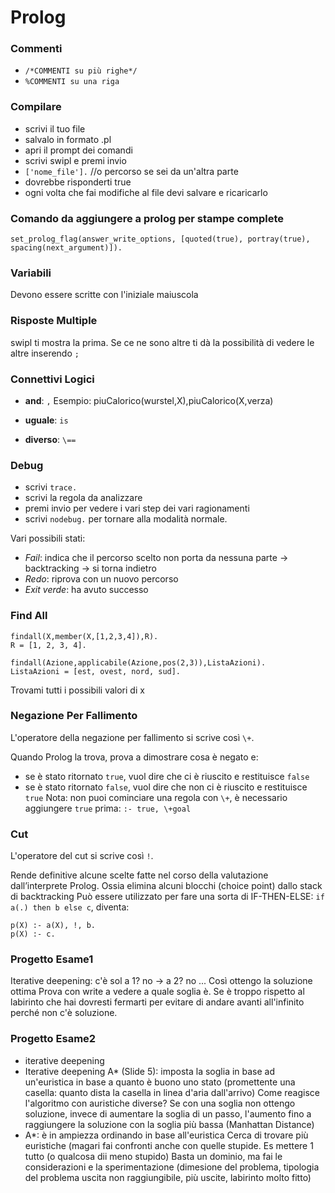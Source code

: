 # Prolog
### Commenti
- `/*COMMENTI su più righe*/`
- `%COMMENTI su una riga`

### Compilare
- scrivi il tuo file
- salvalo in formato .pl
- apri il prompt dei comandi
- scrivi swipl e premi invio
- `['nome_file'].` //o percorso se sei da un'altra parte
- dovrebbe risponderti true
- ogni volta che fai modifiche al file devi salvare e ricaricarlo

### Comando da aggiungere a prolog per stampe complete
`set_prolog_flag(answer_write_options, [quoted(true), portray(true), spacing(next_argument)]).`

### Variabili
Devono essere scritte con l'iniziale maiuscola

### Risposte Multiple
swipl ti mostra la prima. Se ce ne sono altre ti dà la possibilità di vedere le altre inserendo `;`

### Connettivi Logici
- **and**: `,`
Esempio: piuCalorico(wurstel,X),piuCalorico(X,verza)

- **uguale**: `is`
- **diverso**: `\==`

### Debug
- scrivi `trace.`
- scrivi la regola da analizzare
- premi invio per vedere i vari step dei vari ragionamenti
- scrivi `nodebug.` per tornare alla modalità normale.

Vari possibili stati:
- *Fail*: indica che il percorso scelto non porta da nessuna parte -> backtracking -> si torna indietro
- *Redo*: riprova con un nuovo percorso
- *Exit verde*: ha avuto successo

### Find All
```
findall(X,member(X,[1,2,3,4]),R).
R = [1, 2, 3, 4].
```

```
findall(Azione,applicabile(Azione,pos(2,3)),ListaAzioni).
ListaAzioni = [est, ovest, nord, sud].
```
Trovami tutti i possibili valori di x

### Negazione Per Fallimento 
L'operatore della negazione per fallimento si scrive così `\+`.

Quando Prolog la trova, prova a dimostrare cosa è negato e:
- se è stato ritornato `true`, vuol dire che ci è riuscito e restituisce `false`
- se è stato ritornato `false`, vuol dire che non ci è riuscito e restituisce `true`
Nota: non puoi cominciare una regola con `\+`, è necessario aggiungere `true` prima: `:- true, \+goal`

### Cut
L'operatore del cut si scrive così `!`.

Rende definitive alcune scelte fatte nel corso della valutazione dall’interprete Prolog.
Ossia elimina alcuni blocchi (choice point) dallo stack di backtracking
Può essere utilizzato per fare una sorta di IF-THEN-ELSE:
`if a(.) then b else c`, diventa:
```
p(X) :- a(X), !, b.
p(X) :- c.
```

### Progetto Esame1
Iterative deepening: c'è sol a 1? no -> a 2? no ...
Così ottengo la soluzione ottima
Prova con write a vedere a quale soglia è. Se è troppo rispetto al labirinto che hai dovresti fermarti
per evitare di andare avanti all'infinito perché non c'è soluzione.

### Progetto Esame2
- iterative deepening
- Iterative deepening A* (Slide 5): imposta la soglia in base ad un'euristica in base a quanto è buono uno stato
(promettente una casella: quanto dista la casella in linea d'aria dall'arrivo)
Come reagisce l'algoritmo con auristiche diverse?
Se con una soglia non ottengo soluzione, invece di aumentare la soglia di un passo, l'aumento fino a
raggiungere la soluzione con la soglia più bassa (Manhattan Distance)
- A*: è in ampiezza ordinando in base all'euristica
Cerca di trovare più euristiche (magari fai confronti anche con quelle stupide. Es mettere 1  tutto (o qualcosa dii meno stupido)
Basta un dominio, ma fai le considerazioni e la sperimentazione (dimesione del problema, tipologia del problema
uscita non raggiungibile, più uscite, labirinto molto fitto)
